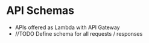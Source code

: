 # API Schemas
- APIs offered as Lambda with API Gateway
- //TODO Define schema for all requests / responses